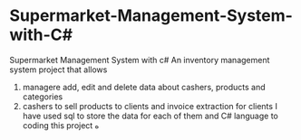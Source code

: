 # Supermarket-Management-System-with-C#
Supermarket Management System with c#
An inventory management system project that allows 
1) managere add, edit and delete data about cashers, products and categories
2) cashers to sell products to clients and invoice extraction for clients
I have used sql to store the data for each of them and C# language to coding this project
ه




